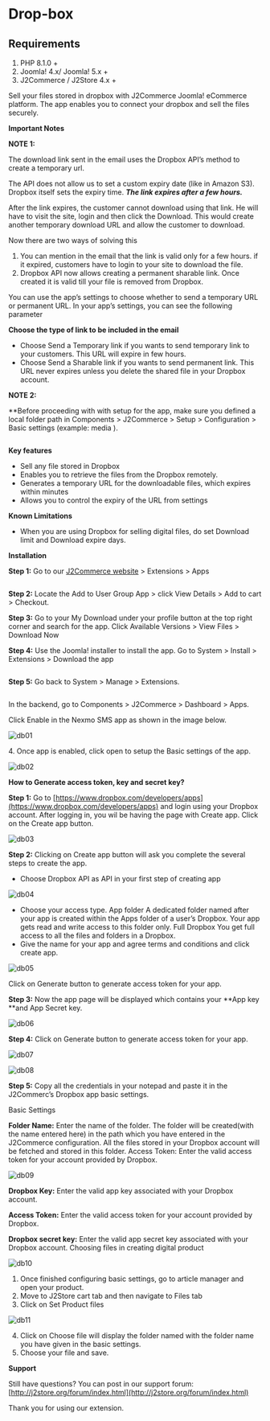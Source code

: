 # Drop-box

## Requirements <a href="#requirements" id="requirements"></a>

1. PHP 8.1.0 +
2. Joomla! 4.x/ Joomla! 5.x +
3. J2Commerce / J2Store 4.x +

Sell your files stored in dropbox with J2Commerce Joomla! eCommerce platform. The app enables you to connect your dropbox and sell the files securely.

**Important Notes**

**NOTE 1:**

The download link sent in the email uses the Dropbox API’s method to create a temporary url.

The API does not allow us to set a custom expiry date (like in Amazon S3). Dropbox itself sets the expiry time. _**The link expires after a few hours.**_

After the link expires, the customer cannot download using that link. He will have to visit the site, login and then click the Download. This would create another temporary download URL and allow the customer to download.

Now there are two ways of solving this

1. You can mention in the email that the link is valid only for a few hours. if it expired, customers have to login to your site to download the file.
2. Dropbox API now allows creating a permanent sharable link. Once created it is valid till your file is removed from Dropbox.

You can use the app’s settings to choose whether to send a temporary URL or permanent URL. In your app’s settings, you can see the following parameter

**Choose the type of link to be included in the email**

* Choose Send a Temporary link if you wants to send temporary link to your customers. This URL will expire in few hours.
* Choose Send a Sharable link if you wants to send permanent link. This URL never expires unless you delete the shared file in your Dropbox account.

**NOTE 2:**

\*\*Before proceeding with with setup for the app, make sure you defined a local folder path in Components > J2Commerce > Setup > Configuration > Basic settings (example: media ).

<figure><img src="../.gitbook/assets/dropbox-1.webp" alt=""><figcaption></figcaption></figure>

**Key features**

* Sell any file stored in Dropbox
* Enables you to retrieve the files from the Dropbox remotely.
* Generates a temporary URL for the downloadable files, which expires within minutes
* Allows you to control the expiry of the URL from settings

**Known Limitations**

* When you are using Dropbox for selling digital files, do set Download limit and Download expire days.

**Installation**

**Step 1:** Go to our [J2Commerce website](https://www.j2commerce.com/) > Extensions > Apps

<figure><img src="../.gitbook/assets/dropbox-2.webp" alt=""><figcaption></figcaption></figure>

**Step 2:** Locate the Add to User Group App > click View Details > Add to cart > Checkout.&#x20;

**Step 3:** Go to your My Download under your profile button at the top right corner and search for the app. Click Available Versions > View Files > Download Now

**Step 4:** Use the Joomla! installer to install the app. Go to System > Install > Extensions > Download the app

<figure><img src="../.gitbook/assets/user-group-3.webp" alt=""><figcaption></figcaption></figure>

**Step 5:** Go back to System > Manage > Extensions.

<figure><img src="../.gitbook/assets/user-group-5.webp" alt=""><figcaption></figcaption></figure>

In the backend, go to Components > J2Commerce > Dashboard > Apps.

Click Enable in the Nexmo SMS app as shown in the image below.

![db01](https://raw.githubusercontent.com/j2store/doc-images/master/apps/drop-box/dropbox_01.png)

4\. Once app is enabled, click open to setup the Basic settings of the app.

![db02](https://raw.githubusercontent.com/j2store/doc-images/master/apps/drop-box/dropbox_02.png)

**How to Generate access token, key and secret key?**

**Step 1:** Go to [https://www.dropbox.com/developers/apps](https://www.dropbox.com/developers/apps) and login using your Dropbox account. After logging in, you wil be having the page with Create app. Click on the Create app button.

![db03](https://raw.githubusercontent.com/j2store/doc-images/master/apps/drop-box/dropbox_03.png)

**Step 2:** Clicking on Create app button will ask you complete the several steps to create the app.

* Choose Dropbox API as API in your first step of creating app

![db04](https://raw.githubusercontent.com/j2store/doc-images/master/apps/drop-box/dropbox_04.png)

* Choose your access type. App folder A dedicated folder named after your app is created within the Apps folder of a user’s Dropbox. Your app gets read and write access to this folder only. Full Dropbox You get full access to all the files and folders in a Dropbox.
* Give the name for your app and agree terms and conditions and click create app.

![db05](https://raw.githubusercontent.com/j2store/doc-images/master/apps/drop-box/dropbox_05.png)

Click on Generate button to generate access token for your app.

**Step 3:** Now the app page will be displayed which contains your \*\*App key \*\*and App Secret key.

![db06](https://raw.githubusercontent.com/j2store/doc-images/master/apps/drop-box/dropbox_06.png)

**Step 4:** Click on Generate button to generate access token for your app.

![db07](https://raw.githubusercontent.com/j2store/doc-images/master/apps/drop-box/dropbox_07.png)

![db08](https://raw.githubusercontent.com/j2store/doc-images/master/apps/drop-box/dropbox_08.png)

**Step 5:** Copy all the credentials in your notepad and paste it in the J2Commerc’s Dropbox app basic settings.

Basic Settings

**Folder Name:** Enter the name of the folder. The folder will be created(with the name entered here) in the path which you have entered in the J2Commerce configuration. All the files stored in your Dropbox account will be fetched and stored in this folder. Access Token: Enter the valid access token for your account provided by Dropbox.

![db09](https://raw.githubusercontent.com/j2store/doc-images/master/apps/drop-box/dropbox_09.png)

**Dropbox Key:** Enter the valid app key associated with your Dropbox account.

**Access Token:** Enter the valid access token for your account provided by Dropbox.

**Dropbox secret key:** Enter the valid app secret key associated with your Dropbox account. Choosing files in creating digital product

![db10](https://raw.githubusercontent.com/j2store/doc-images/master/apps/drop-box/dropbox_10.png)

1. Once finished configuring basic settings, go to article manager and open your product.
2. Move to J2Store cart tab and then navigate to Files tab
3. Click on Set Product files

![db11](https://raw.githubusercontent.com/j2store/doc-images/master/apps/drop-box/dropbox_11.png)

4. Click on Choose file will display the folder named with the folder name you have given in the basic settings.
5. Choose your file and save.

**Support**

Still have questions? You can post in our support forum: [http://j2store.org/forum/index.html](http://j2store.org/forum/index.html)

Thank you for using our extension.
